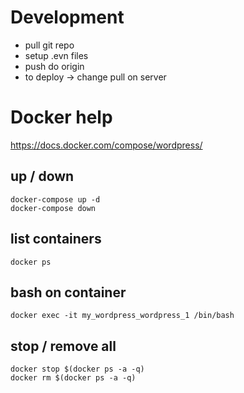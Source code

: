 
# Development

- pull git repo
- setup .evn files
- push do origin
- to deploy -> change pull on server

# Docker help

https://docs.docker.com/compose/wordpress/

## up / down
```
docker-compose up -d
docker-compose down
```

## list containers
```
docker ps
```
## bash on container
```
docker exec -it my_wordpress_wordpress_1 /bin/bash
```

## stop / remove all
```
docker stop $(docker ps -a -q)
docker rm $(docker ps -a -q)
```
